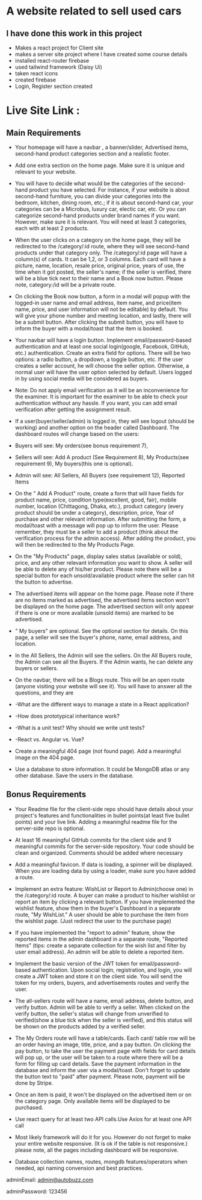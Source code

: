 # A website related to sell used cars

## I have done this work in this project
* Makes a react project for Client site
* makes a server site project where I have created some course details
* installed react-router firebase
* used tailwind framework (Daisy Ui)
* taken react icons
* created firebase 
* Login, Register section created

# Live Site Link : 

## Main Requirements
* Your homepage will have a navbar , a banner/slider, Advertised items, second-hand product categories section and a realistic footer.

* Add one extra section on the home page. Make sure it is unique and relevant to your website.

* You will have to decide what would be the categories of the second-hand product you have selected. For instance, if your website is about second-hand furniture, you can divide your categories into the bedroom, kitchen, dining room, etc.; if it is about second-hand car, your categories can be a Microbus, luxury car, electic car, etc. Or you can categorize second-hand products under brand names if you want. However, make sure it is relevant. You will need at least 3 categories, each with at least 2 products.

* When the user clicks on a category on the home page, they will be redirected to the /category/:id route, where they will see second-hand products under that category only. The /category/:id page will have a column(s) of cards. It can be 1,2, or 3 columns. Each card will have a picture, name, location, resale price, original price, years of use, the time when it got posted, the seller's name; if the seller is verified, there will be a blue tick next to their name and a Book now button. Please note, category:/id will be a private route.

* On clicking the Book now button, a form in a modal will popup with the logged-in user name and email address, item name, and price(item name, price, and user information will not be editable) by default. You will give your phone number and meeting location, and lastly, there will be a submit button. After clicking the submit button, you will have to inform the buyer with a modal/toast that the item is booked.

* Your navbar will have a login button. Implement email/password-based authentication and at least one social login(google, Facebook, GitHub, etc.) authentication. Create an extra field for options. There will be two options: a radio button, a dropdown, a toggle button, etc. If the user creates a seller account, he will choose the seller option. Otherwise, a normal user will have the user option selected by default. Users logged in by using social media will be considered as buyers.

* Note: Do not apply email verification as it will be an inconvenience for the examiner. It is important for the examiner to be able to check your authentication without any hassle. If you want, you can add email verification after getting the assignment result.

* If a user(buyer/seller/admin) is logged in, they will see logout (should be working) and another option on the header called Dashboard. The dashboard routes will change based on the users:

* Buyers will see: My orders(see bonus requirement 7),

* Sellers will see: Add A product (See Requirement 8), My Products(see requirement 9), My buyers(this one is optional).

* Admin will see: All Sellers, All Buyers (see requirement 12), Reported Items

* On the " Add A Product" route, create a form that will have fields for product name, price, condition type(excellent, good, fair), mobile number, location (Chittagong, Dhaka, etc.), product category (every product should be under a category), description, price, Year of purchase and other relevant information. After submitting the form, a modal/toast with a message will pop up to inform the user. Please remember, they must be a seller to add a product (think about the verification process for the admin access). After adding the product, you will then be redirected to the My Products Page.

* On the "My Products" page, display sales status (available or sold), price, and any other relevant information you want to show. A seller will be able to delete any of his/her product. Please note there will be a special button for each unsold/available product where the seller can hit the button to advertise.

* The advertised items will appear on the home page. Please note if there are no items marked as advertised, the advertised items section won't be displayed on the home page. The advertised section will only appear if there is one or more available (unsold items) are marked to be advertised.

* " My buyers" are optional. See the optional section for details. On this page, a seller will see the buyer's phone, name, email address, and location.

* In the All Sellers, the Admin will see the sellers. On the All Buyers route, the Admin can see all the Buyers. If the Admin wants, he can delete any buyers or sellers.

* On the navbar, there will be a Blogs route. This will be an open route (anyone visiting your website will see it). You will have to answer all the questions, and they are

* -What are the different ways to manage a state in a React application?

* -How does prototypical inheritance work?

* -What is a unit test? Why should we write unit tests?

* -React vs. Angular vs. Vue?

* Create a meaningful 404 page (not found page). Add a meaningful image on the 404 page.

* Use a database to store information. It could be MongoDB atlas or any other database. Save the users in the database.

## Bonus Requirements
* Your Readme file for the client-side repo should have details about your project's features and functionalities in bullet points(at least five bullet points) and your live link. Adding a meaningful readme file for the server-side repo is optional.

* At least 16 meaningful GitHub commits for the client side and 9 meaningful commits for the server-side repository. Your code should be clean and organized. Comments should be added where necessary

* Add a meaningful favicon. If data is loading, a spinner will be displayed. When you are loading data by using a loader, make sure you have added a route.

* Implement an extra feature: WishList or Report to Admin(choose one) in the /category/:id route. A buyer can make a product to his/her wishlist or report an item by clicking a relevant button. If you have implemented the wishlist feature, show them in the buyer's Dashboard in a separate route, "My WishList." A user should be able to purchase the item from the wishlist page. (Just redirect the user to the purchase page)

* If you have implemented the "report to admin" feature, show the reported items in the admin dashboard in a separate route, "Reported Items" (tips: create a separate collection for the wish list and filter by user email address). An admin will be able to delete a reported item.

* Implement the basic version of the JWT token for email/password-based authentication. Upon social login, registration, and login, you will create a JWT token and store it on the client side. You will send the token for my orders, buyers, and advertisements routes and verify the user.

* The all-sellers route will have a name, email address, delete button, and verify button. Admin will be able to verify a seller. When clicked on the verify button, the seller's status will change from unverified to verified(show a blue tick when the seller is verified), and this status will be shown on the products added by a verified seller.

* The My Orders route will have a table/cards. Each card/ table row will be an order having an image, title, price, and a pay button. On clicking the pay button, to take the user the payment page with fields for card details will pop up, or the user will be taken to a route where there will be a form for filling up card details. Save the payment information in the database and inform the user via a modal/toast. Don't forget to update the button text to "paid" after payment. Please note, payment will be done by Stripe.

* Once an item is paid, it won't be displayed on the advertised item or on the category page. Only available items will be displayed to be purchased.

* Use react query for at least two API calls.Use Axios for at least one API call

* Most likely framework will do it for you. However do not forget to make your entire website responsive. (It is ok if the table is not responsive.) please note, all the pages including dashboard will be responsive.

* Database collection names, routes, mongdb features/operators when needed, api naming convension and best practices.

adminEmail: admin@autobuzz.com

adminPassword: 123456